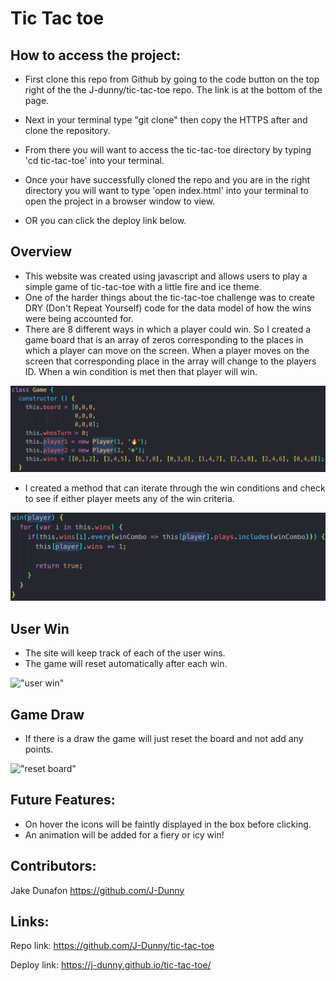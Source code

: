 # Tic Tac toe

## How to access the project:

* First clone this repo from Github by going to the code button on the top right of the the J-dunny/tic-tac-toe repo. The link is at the bottom of the page.
* Next in your terminal type "git clone" then copy the HTTPS after and clone the repository.
* From there you will want to access the tic-tac-toe directory by typing 'cd tic-tac-toe' into your terminal.
* Once your have successfully cloned the repo and you are in the right directory you will want to type 'open index.html' into your terminal to open the project in a browser window to view.

* OR you can click the deploy link below.

## Overview

* This website was created using javascript and allows users to play a simple game of tic-tac-toe with a little fire and ice theme.
* One of the harder things about the tic-tac-toe challenge was to create DRY (Don't Repeat Yourself) code for the data model of how the wins were being accounted for.  
* There are 8 different ways in which a player could win. So I created a game board that is an array of zeros corresponding to the places in which a player can move on the screen. When a player moves on the screen that corresponding place in the array will change to the players ID. When a win condition is met then that player will win.

!["game board"](./assets/gameClass.png)

* I created a method that can iterate through the win conditions and check to see if either player meets any of the win criteria.

!["game board" ](./assets/winMethod.png)

## User Win

* The site will keep track of each of the user wins.
* The game will reset automatically after each win.

!["user win"](https://media.giphy.com/media/CeYtDp6OYXshIV7fdR/giphy.gif)
## Game Draw

* If there is a draw the game will just reset the board and not add any points.

!["reset board"](https://media.giphy.com/media/QW5t4x5SLbe6p2PUZz/giphy.gif)
## Future Features:

* On hover the icons will be faintly displayed in the box before clicking.
* An animation will be added for a fiery or icy win!

## Contributors:
Jake Dunafon https://github.com/J-Dunny

## Links:

Repo link: https://github.com/J-Dunny/tic-tac-toe

Deploy link:  https://j-dunny.github.io/tic-tac-toe/
